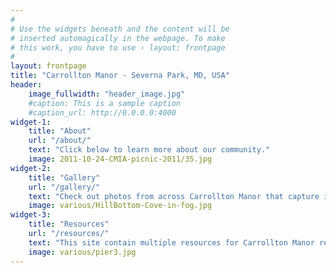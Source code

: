 ```yaml
---
#
# Use the widgets beneath and the content will be
# inserted automagically in the webpage. To make
# this work, you have to use › layout: frontpage
#
layout: frontpage
title: "Carrollton Manor - Severna Park, MD, USA"
header:
    image_fullwidth: "header_image.jpg"
    #caption: This is a sample caption
    #caption_url: http://0.0.0.0:4000 
widget-1:
    title: "About"
    url: "/about/"
    text: "Click below to learn more about our community."
    image: 2011-10-24-CMIA-picnic-2011/35.jpg
widget-2:
    title: "Gallery"
    url: "/gallery/"
    text: "Check out photos from across Carrollton Manor that capture its beauty and vibrance."
    image: various/HillBottom-Cove-in-fog.jpg
widget-3:
    title: "Resources"
    url: "/resources/"
    text: "This site contain multiple resources for Carrollton Manor residents, including web links, official community documents, and digital copies of <em>The Eagle</em>, CM's quarterly newsletter."
    image: various/pier3.jpg
---
```

